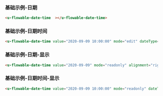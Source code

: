 ### 基础示例-日期

``` html
<u-flowable-date-time  ></u-flowable-date-time>
```

### 基础示例-日期时间

``` html
<u-flowable-date-time value="2020-09-09 10:00:00" mode="edit" dateType="datetime"  alignment="right"></u-flowable-date-time>
```

### 基础示例-日期-显示

``` html
<u-flowable-date-time value="2020-09-09" mode="readonly" alignment="right"></u-flowable-date-time>
```

### 基础示例-日期时间-显示

``` html
<u-flowable-date-time value="2020-09-09 10:00:00" mode="readonly" dateType="datetime"  alignment="right"></u-flowable-date-time>
```
